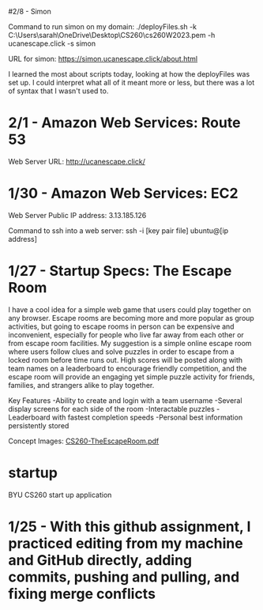 #2/8 - Simon

Command to run simon on my domain: ./deployFiles.sh -k C:\Users\sarah\OneDrive\Desktop\CS260\cs260W2023.pem -h ucanescape.click -s simon

URL for simon: https://simon.ucanescape.click/about.html

I learned the most about scripts today, looking at how the deployFiles was set up. I could interpret what all of it meant more or less, but there was a lot of syntax that I wasn't used to.

# 2/1 - Amazon Web Services: Route 53

Web Server URL: http://ucanescape.click/

# 1/30 - Amazon Web Services: EC2

Web Server Public IP address: 3.13.185.126

Command to ssh into a web server: ssh -i [key pair file] ubuntu@[ip address]

# 1/27 - Startup Specs: The Escape Room

I have a cool idea for a simple web game that users could play together on any browser. Escape rooms are becoming more and more popular as group activities, but going to escape rooms in person can be expensive and inconvenient, especially for people who live far away from each other or from escape room facilities. My suggestion is a simple online escape room where users follow clues and solve puzzles in order to escape from a locked room before time runs out. High scores will be posted along with team names on a leaderboard to encourage friendly competition, and the escape room will provide an engaging yet simple puzzle activity for friends, families, and strangers alike to play together. 

Key Features
-Ability to create and login with a team username
-Several display screens for each side of the room
-Interactable puzzles
-Leaderboard with fastest completion speeds 
-Personal best information persistently stored

Concept Images:
[CS260-TheEscapeRoom.pdf](https://github.com/SBuss225/startup/files/10526145/CS260-TheEscapeRoom.pdf)

# startup
BYU CS260 start up application

# 1/25 - With this github assignment, I practiced editing from my machine and GitHub directly, adding commits, pushing and pulling, and fixing merge conflicts
